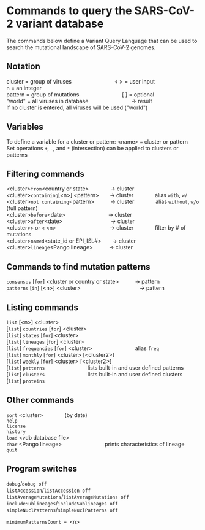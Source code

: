 # Commands to query the SARS-CoV-2 variant database

The commands below define a Variant Query Language that can be used to search the mutational landscape of SARS-CoV-2 genomes.

## Notation
cluster = group of viruses        < > = user input        n = an integer  
pattern = group of mutations        \[ ] = optional  
"world"  = all viruses in database        → result  
If no cluster is entered, all viruses will be used ("world")  

## Variables
To define a variable for a cluster or pattern:  \<name> `=` cluster or pattern  
Set operations `+`, `-`, and `*` (intersection) can be applied to clusters or patterns  

## Filtering commands
\<cluster>`from`\<country or state>    → cluster  
\<cluster>`containing`[\<n>] \<pattern>  → cluster    alias `with`, `w/`  
\<cluster>`not containing`\<pattern>   → cluster    alias `without`, `w/o` (full pattern)  
\<cluster>`before`\<date>        → cluster  
\<cluster>`after`\<date>         → cluster  
\<cluster>`>` or `<` \<n>          → cluster    filter by # of mutations  
\<cluster>`named`\<state_id or EPI_ISL#>  → cluster  
\<cluster>`lineage`\<Pango lineage>   → cluster  

## Commands to find mutation patterns
`consensus` [`for`] \<cluster or country or state>   → pattern  
`patterns` [`in`] [\<n>] \<cluster>           → pattern  

## Listing commands
`list` [\<n>] \<cluster>  
[`list`] `countries` [`for`] \<cluster>  
[`list`] `states` [`for`] \<cluster>  
[`list`] `lineages` [`for`] \<cluster>  
[`list`] `frequencies` [`for`] \<cluster>        alias `freq`  
[`list`] `monthly` [`for`] \<cluster> [\<cluster2>]  
[`list`] `weekly` [`for`] \<cluster> [\<cluster2>]  
[`list`] `patterns`        lists built-in and user defined patterns  
[`list`] `clusters`        lists built-in and user defined clusters  
[`list`] `proteins`

## Other commands
`sort` \<cluster>    (by date)  
`help`  
`license`  
`history`  
`load` \<vdb database file>  
`char` \<Pango lineage>        prints characteristics of lineage  
`quit`  

## Program switches
`debug`/`debug off`  
`listAccession`/`listAccession off`  
`listAverageMutations`/`listAverageMutations off`  
`includeSublineages`/`includeSublineages off`  
`simpleNuclPatterns`/`simpleNuclPatterns off`  

`minimumPatternsCount = `\<n>  
